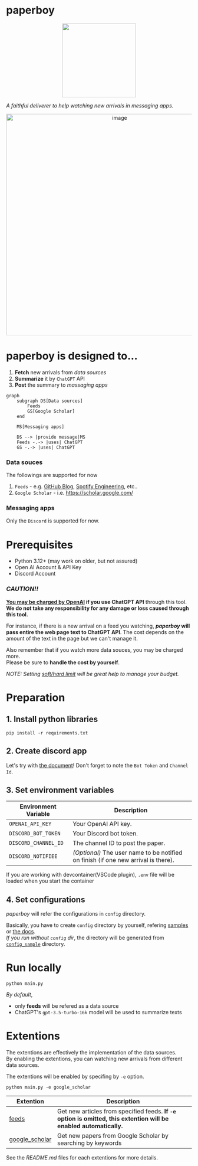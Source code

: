 # paperboy
<p align="center">
    <img src="https://github.com/t407o/paperboy/assets/57845734/44a9e301-ef3a-4ee2-9a2d-0ac8057e0481" width=200/>
</p>

*A faithful deliverer to help watching new arrivals in messaging apps.*

<p align="center">
    <img width="600" alt="image" src="https://github.com/t407o/paperboy/assets/57845734/606117bf-b4ba-429c-b9c3-e9d92bfa5d7f">
</p>

# paperboy is designed to...
1. **Fetch** new arrivals from *data sources*
2. **Summarize** it by `ChatGPT` API
3. **Post** the summary to *massaging apps*

```mermaid
graph
    subgraph DS[Data sources]
        Feeds
        GS[Google Scholar]
    end

    MS[Messaging apps]
    
    DS --> |provide message|MS
    Feeds -.-> |uses| ChatGPT
    GS -.-> |uses| ChatGPT
```

### Data souces
The followings are supported for now
1. `Feeds` - e.g. [GitHub Blog](https://github.blog/feed/), [Spotify Engineering](https://engineering.atspotify.com/feed/), etc..
2. `Google Scholar` - i.e. https://scholar.google.com/

### Messaging apps
Only the `Discord` is supported for now.

# Prerequisites
- Python 3.12+ (may work on older, but not assured)
- Open AI Account & API Key
- Discord Account

### *CAUTION!!*
**[You may be charged by OpenAI](https://openai.com/pricing) if you use ChatGPT API** through this tool.  
**We do not take any responsibility for any damage or loss caused through this tool.**

For instance, if there is a new arrival on a feed you watching, ***paperboy* will pass entire the web page text to ChatGPT API**. The cost depends on the amount of the text in the page but we can't manage it.  

Also remember that if you watch more data souces, you may be charged more.   
Please be sure to **handle the cost by yourself**. 

*NOTE: Setting [soft/hard limit](https://community.openai.com/t/how-to-set-a-price-limit/13086) will be great help to manage your budget.*

# Preparation
## 1. Install python libraries
```
pip install -r requirements.txt
```

## 2. Create discord app
Let's try with [the document](https://gist.github.com/t407o/ab8d7874350bd4c60bad8522196f185b)!
Don't forget to note the `Bot Token` and `Channel Id`.

## 3. Set environment variables
| Environment Variable | Description |
|----------------------|-------------|
|`OPENAI_API_KEY`       |Your OpenAI API key.|
|`DISCORD_BOT_TOKEN`    |Your Discord bot token.|
|`DISCORD_CHANNEL_ID`   |The channel ID to post the paper.|
|`DISCORD_NOTIFIEE`   |_(Optional)_ The user name to be notified on finish (if one new arrival is there).|

If you are working with devcontainer(VSCode plugin), `.env` file will be loaded when you start the container

## 4. Set configurations
*paperboy* will refer the configurations in `config` directory.  

Basically, you have to create `config` directory by yourself, refering [samples](https://github.com/t407o/paperboy/tree/main/config_samples) or [the docs](https://github.com/t407o/paperboy/tree/main#extentions).   
*If you run without `config` dir*, the directory will be generated from [`config_sample`](https://github.com/t407o/paperboy/tree/main/config_samples) directory.

# Run locally
```
python main.py
```

*By default*, 
- only **feeds** will be refered as a data source
- ChatGPT's `gpt-3.5-turbo-16k` model will be used to summarize texts


# Extentions
The extentions are effectively the implementation of the data sources.  
By enabling the extentions, you can watching new arrivals from different data sources.

The extentions will be enabled by specifing by `-e` option.
```
python main.py -e google_scholar
```

| Extention | Description |
|----------|-------------|
|[feeds](https://github.com/t407o/paperboy/tree/main/extentions/feeds)|Get new articles from specified feeds. **If `-e` option is omitted, this extention will be enabled automatically.**|
|[google_scholar](https://github.com/t407o/paperboy/tree/main/extentions/google_scholar)|Get new papers from Google Scholar by searching by keywords|

See the *README.md* files for each extentions for more details.
